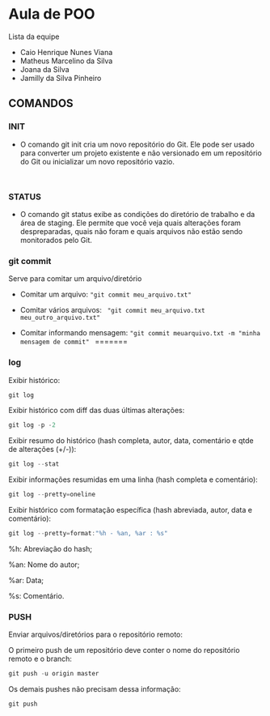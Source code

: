 # Aula de POO 

Lista da equipe

- Caio Henrique Nunes Viana
- Matheus Marcelino da Silva
- Joana da Silva
- Jamilly da Silva Pinheiro

## COMANDOS

### INIT

- O comando git init cria um novo repositório do Git. Ele pode ser usado para converter um projeto existente e não versionado em um repositório do Git ou inicializar um novo repositório vazio.
  ```git init
  ```
  ```git init <diretório>
  ```

### STATUS

- O comando git status exibe as condições do diretório de trabalho e da área de staging. Ele permite que você veja quais alterações foram despreparadas, quais não foram e quais arquivos não estão sendo monitorados pelo Git.

### git commit
Serve para comitar um arquivo/diretório

- Comitar um arquivo: ``` "git commit meu_arquivo.txt" ```

- Comitar vários arquivos: ``` "git commit meu_arquivo.txt meu_outro_arquivo.txt"```
- Comitar informando mensagem: ```"git commit meuarquivo.txt -m "minha mensagem de commit" ```
=======
### log 

Exibir histórico:
```java
git log
``````
Exibir histórico com diff das duas últimas alterações:

```java
git log -p -2
``````
Exibir resumo do histórico (hash completa, autor, data, comentário e qtde de alterações (+/-)):

```java
git log --stat
``````

Exibir informações resumidas em uma linha (hash completa e comentário):

```java
git log --pretty=oneline
``````

Exibir histórico com formatação específica (hash abreviada, autor, data e comentário):

```java
git log --pretty=format:"%h - %an, %ar : %s"
``````
%h: Abreviação do hash;

%an: Nome do autor;

%ar: Data;

%s: Comentário.

### PUSH
Enviar arquivos/diretórios para o repositório remoto:

O primeiro push de um repositório deve conter o nome do repositório remoto e o branch:
```java
git push -u origin master
``````
Os demais pushes não precisam dessa informação:
```java
git push
``````

